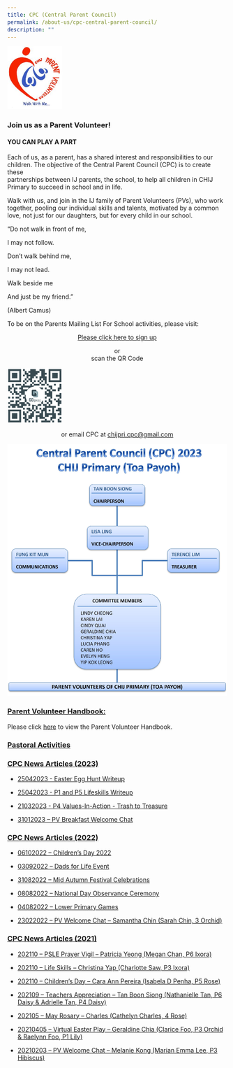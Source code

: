 ```yaml
---
title: CPC (Central Parent Council)
permalink: /about-us/cpc-central-parent-council/
description: ""
---
```

<img src="/images/CPC-Logo.jpg" style="width:25%">

### Join us as a Parent Volunteer!

#### YOU CAN PLAY A PART

Each of us, as a parent, has a shared interest and responsibilities to our  
children. The objective of the Central Parent Council (CPC) is to create these  
partnerships between IJ parents, the school, to help all children in CHIJ  
Primary to succeed in school and in life.

Walk with us, and join in the IJ family of Parent Volunteers (PVs), who work  
together, pooling our individual skills and talents, motivated by a common  
love, not just for our daughters, but for every child in our school.

“Do not walk in front of me,

I may not follow.

Don’t walk behind me,

I may not lead.

Walk beside me

And just be my friend.”

(Albert Camus)

To be on the Parents Mailing List For School activities, please visit:

<p style="text-align:center;"><a href="https://form.gov.sg/634e95ebd25d7f0012f3d1f4">Please click here to sign up</a></p>

<p style="text-align:center;">or<br>scan the QR Code</p>

<style>  
img {  
  display: block;  
  margin-left: auto;  
  margin-right: auto;  
}  
</style>  
<img src="/images/2023-CPC-Mailing-List-QR-Code.png" alt="QR-sign-up" style="width:25%;">



<p style="text-align:center;">or email CPC at&nbsp;<a href="mailto:chijpri.cpc@gmail.com">chijpri.cpc@gmail.com</a></p>



<style>  
img {  
  display: block;  
  margin-left: auto;  
  margin-right: auto;  
}  
</style>  


![](/images/cpc%20org%20chart%202023%20-%202.jpg)


### <u>Parent Volunteer Handbook:</u>

Please click&nbsp;[here](/files/CPC-Parent-Handbook.pdf)&nbsp;to view the Parent Volunteer Handbook.


### **[Pastoral Activities](/our-programmes/special-programme/faith-formation/)**

### **<u>CPC News Articles (2023)</u>**

* [25042023 - Easter Egg Hunt Writeup](/files/25042023%20-%20easter%20egg%20hunt%20writeup.pdf)

* [25042023 - P1 and P5 Lifeskills Writeup](/files/25042023%20-%20p1%20and%20p5%20lifeskills%20writeup.pdf)

* [21032023 - P4 Values-In-Action - Trash to Treasure](/files/21032023%20-%20p4%20values-in-action%20-%20trash%20to%20treasure.pdf)

* [31012023 – PV Breakfast Welcome Chat](/files/31012023-PV-Breakfast-Welcome-Chat.pdf)

### **<u>CPC News Articles (2022)</u>**

*   [06102022 – Children’s Day 2022](/files/06102022%20-%20children's%20day%202022.pdf)

*   [03092022 – Dads for Life Event](/files/03092022%20-%20dads%20for%20life%20event.pdf)

*   [31082022 – Mid Autumn Festival Celebrations](/files/31082022-Mid-Autumn-Festival-Celebrations.pdf)

*   [08082022 – National Day Observance Ceremony](/files/08082022-National-Day-Observance-Ceremony.pdf)

*   [04082022 – Lower Primary Games](/files/04082022%20-%20lower%20primary%20games.pdf)

*   [23022022 – PV Welcome Chat – Samantha Chin (Sarah Chin, 3 Orchid)](/files/23022022-PV-Welcome-Chat-Samantha-Chin-Sarah-Chin-3-Orchid.pdf)

### **<u>CPC News Articles (2021)</u>**

*   [202110 – PSLE Prayer Vigil – Patricia Yeong (Megan Chan, P6 Ixora)](/files/202110-PSLE-Prayer-Vigil-Patricia-Yeong-Megan-Chan-P6-Ixora.pdf)

*   [202110 – Life Skills – Christina Yap (Charlotte Saw, P3 Ixora)](/files/202110-Life-Skills-Christina-Yap-Charlotte-Saw-P3-Ixora.pdf)

*   [202110 – Children’s Day – Cara Ann Pereira (Isabela D Penha, P5 Rose)](/files/202110%20-%20children's%20day%20%20-%20cara%20ann%20pereira%20(isabela%20d%20penha,%20p5%20rose).pdf)

*   [202109 – Teachers Appreciation – Tan Boon Siong (Nathanielle Tan, P6 Daisy &amp; Adrielle Tan, P4 Daisy)](/files/202109-Teachers-Appreciation-Tan-Boon-Siong-Nathanielle-Tan-P6-Daisy-Adrielle-Tan-P4-Daisy.pdf)

*   [202105 – May Rosary – Charles (Cathelyn Charles, 4 Rose)](/files/202105%20-%20may%20rosary%20-%20charles%20(cathelyn%20charles,%204%20rose).pdf)

*   [20210405 – Virtual Easter Play – Geraldine Chia (Clarice Foo, P3 Orchid &amp; Raelynn Foo, P1 Lily)](/files/20210405-Virtual-Easter-Play-Geraldine-Chia-Clarice-Foo-P3-Orchid-Raelynn-Foo-P1-Lily.pdf)

*   [20210203 – PV Welcome Chat – Melanie Kong (Marian Emma Lee, P3 Hibiscus)](/files/cpc%20welcome%20chat%202021%20presentation.pdf)